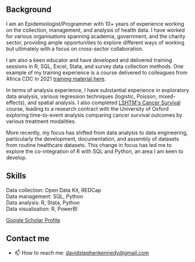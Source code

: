 ## Background
I am an Epidemiologist/Programmer with 10+ years of experience working on the collection, management, and analysis of health data. I have worked for various organisations spanning academia, government, and the charity sector, providing ample opportunities to explore different ways of working but ultimately with a focus on cross-sector collaboration. 

I am also a keen educator and have developed and delivered training sessions in R, SQL, Excel, Stata, and survey data collection methods. One example of my training experience is a course delivered to colleagues from Africa CDC in 2021 [training material here](https://github.com/dsbkennedy/AfricaCDCRTraining). 

In terms of analysis experience, I have substantial experience in exploratory data analysis, various regression techniques (logistic, Poisson, mixed-effects), and spatial analysis. I also completed [LSHTM's Cancer Survival](https://www.lshtm.ac.uk/study/courses/short-courses/cancer-survival) course, leading to a research contract with the University of Oxford exploring time-to-event analysis comparing cancer survival outcomes by various treatment modalities. 

More recently, my focus has shifted from data analysis to data engineering, particularly the development, documentation, and assembly of datasets from routine healthcare datasets. This change in focus has led me to explore the co-integration of R with SQL and Python, an area I am keen to develop. 

## Skills
Data collection: Open Data Kit, REDCap <br />
Data management: SQL, Python <br />
Data analysis: R, Stata, Python <br />
Data visualisation: R, PowerBI

[Google Scholar Profile](https://scholar.google.com/citations?user=mrHqWHgAAAAJ&hl=en)

## Contact me
- 📫 How to reach me: davidstephenkennedy@gmail.com


